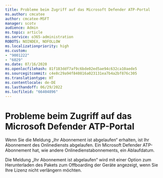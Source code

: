 ```yaml
---
title: Probleme beim Zugriff auf das Microsoft Defender ATP-Portal
ms.author: cmcatee
author: cmcatee-MSFT
manager: scotv
audience: Admin
ms.topic: article
ms.service: o365-administration
ROBOTS: NOINDEX, NOFOLLOW
ms.localizationpriority: high
ms.custom:
- "9001222"
- "6029"
ms.date: 07/16/2020
ms.openlocfilehash: 81f183ddf7af9c6bde02ed5ae94c632ca10aede5
ms.sourcegitcommit: c4e8c29a94f840816a023131ea7b4a2bf876c305
ms.translationtype: HT
ms.contentlocale: de-DE
ms.lasthandoff: 06/29/2022
ms.locfileid: "66404896"
---
```

# <a name="issues-accessing-the-microsoft-defender-atp-portal"></a>Probleme beim Zugriff auf das Microsoft Defender ATP-Portal

Wenn Sie die Meldung „Ihr Abonnement ist abgelaufen“ erhalten, ist Ihr Abonnement des Onlinediensts abgelaufen. Ein Microsoft Defender ATP-Abonnement hat, wie andere Onlinedienstabonnements, ein Ablaufdatum.

Die Meldung „Ihr Abonnement ist abgelaufen“ wird mit einer Option zum Herunterladen des Pakets zum Offboarding der Geräte angezeigt, wenn Sie Ihre Lizenz nicht verlängern möchten.